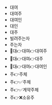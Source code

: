- 대여
- 대여주
- 대여인
- 대인
- 대주
- 빌려주는자
- 주는자
- 📌대👉대여👉대여주
- 📌대👉대여👉대주
- 📌대👉대여👉대여인
- 주👉주체
- 주👉✅주체
- 주👉✅계약주체
- 주👉❌소유주